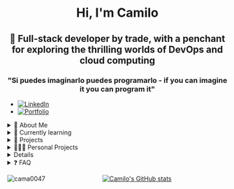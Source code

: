 <h1 align="center">Hi, I'm Camilo </h1>
<h2 align="center ">🌟 Full-stack developer by trade, with a penchant for exploring the thrilling worlds of DevOps and cloud computing </h2>
<h3 color="grey" align="center"> "Si puedes imaginarlo puedes programarlo - if you can imagine it you can program it"</h3>

- [![LinkedIn][linkedin-shield]][linkedin-url]
- [![Portfolio][portfolio-shield]][portfolio-url]


<details>

<summary> 🚀 About Me</summary>


😄 Pronouns: Him/He
⚡️ Fun fact: I can't live without coffee

### Programming languages that I used

| Rank | Languages |
|-----:|-----------|
|     1| JavaScript|
|   1.1| TypeScript|
|     2| Python    |
|     3| SQL       |

</details>



<details>
  <summary>🌱 Currently learning</summary>

  | Item              | Description               |
  |------------------:|---------------------------|
  |Amazon Web Services| Infrestructure as Code IaC|
  |                   | Lambdas                   |
  |                   | EC2                       |
  |                   | S3                        |
  | Docker            | Docker                    |

</details>

<details>
  <summary>📌 Projects</summary>

# Current project
## Rental Management Solution
The rental management platform has been used by multiple equipment rental companies to manage equipment, leases, customers, orders, payments, and hardware keys that can be used to unlock, start and stop heavy duty equipment in the fields with or without Internet connections. The solution supports a super admin dashboard, an admin dashboard (for equipment owner company), and iOS/Android mobile apps for final users. The mobile app users can use their apps to unlock, start, and stop the equipment in the fields with a valid key from the backend from an ongoing lease of the corresponding equipment. Sophisticated RBAC (role-based-access-control) was designed and included in the system to support different types of roles for different equipment owners. A custom theme is supported for different equipment owner on the dashboard and mobile apps. The backend is based on Node.JS in TypeScript, and the frontend is based on React.JS in TypeScript. Mobile apps are developed using Swift & Kotlin. 
Team size: 5-10
### People on it 
- [@cama0047](https://www.github.com/cama0047)
- [@bu3alwa](https://www.github.com/bu3alwa)
## Tech Stack

**Client:** React, React-Aria, PrimeReact, TailwindCSS

**Server:** Node, Express

# Past proyects
## OntarioOneCall Application for excavators and Admins

The project encompassed the creation of two applications tailored for Excavators and Administrators, aiming to optimize the excavation permit request and notification process through the utilization of Ontario OneCall services. The project was developed using TypeScript and JavaScript. Both applications were designed with a focus on robustness and scalability. The implementation of RESTful APIs facilitated seamless communication between frontend and backend systems, enabling efficient data exchange and interaction. Also, a significant contribution was the development of Application-to-Person (A2P) notifications. Leveraging the Simple Notification Service (SNS), the system was configured to send notifications to relevant individuals, such as excavators or administrators, regarding permit status updates, approvals, or any other pertinent information.
### People on it 
- [@cama0047](https://www.github.com/cama0047)

## Real State CRM
The project entailed the creation of multiple developments centered around the administration and sale of real estate. Developed in Typescript, these initiatives primarily aimed at integrating various services offered by the client into a CRM system. This CRM facilitated management of available lots, tracking prospective clients, generation of reminders or alerts, and creation of reports and statistical analyses.
### People on it 
- [@cama0047](https://www.github.com/cama0047)
- [@garn0080](https://www.github.com/garn0080)

 
</details>

<details>
  <summary>👨🏻‍💻 Personal Projects</summary>

  ## Scrap Art Music App
  Project developed for an artistic company, tasked with transforming recycled objects into musical instruments. The project embraced an architecture centered around serverless functions using Lambdas. Efficient infrastructure management was achieved using AWS cloud services, leveraging resources such as Amazon EC2 for specific Infrastructure as a Service (IaaS) cases and S3 for cloud storage. Additionally, TypeScript was applied to ensure the robustness of development, Tailwind CSS was utilized as a framework for rapid development, and the database was efficiently managed to support data integrity in the project along with Python web scrapping.
  
  ### People on it 
  - [@cama0047](https://www.github.com/cama0047)
  - [@garn0080](https://www.github.com/garn0080)

  ## Tech Stack

**Client:** React, Bootstrap

**Server:** AWS (Lambda, EC2, S3), Node, Python, Docker.

**Cloud:** AWS
</details>

<details>
   📫 Contact Me
  
  - 📄 Know about my experiences [https://www.linkedin.com/in/camilocv/](https://www.linkedin.com/in/camilocv/)
  - Feel free to reach me if you need help, **contact.camiloc@gmail.com**
</details>


<details>
  <summary>❓ FAQ</summary>

  #### Where can I contact you?
  
  Feel free to reach me if you need help, **contact.camiloc@gmail.com**
  
  #### Witch is your favorite programming languaje?
  
  Hard to say ... JavaScript or Python

</details>


<div align="center" >
<img align="left" src="https://github-readme-stats.vercel.app/api/top-langs?username=cama0047&show_icons=true&locale=en&layout=compact" alt="cama0047" />

  [![Camilo's GitHub stats](https://github-readme-stats.vercel.app/api?username=cama0047)](https://github.com/cama0047/github-readme-stats)

</div>


<!-- MARKDOWN LINKS & IMAGES -->
<!-- https://www.markdownguide.org/basic-syntax/#reference-style-links -->
[linkedin-shield]: https://img.shields.io/badge/-LinkedIn-black.svg?style=for-the-badge&logo=linkedin&colorB=555
[linkedin-url]: https://linkedin.com/in/camilocv
[portfolio-shield]: https://img.shields.io/badge/portfolio-blue?style=for-the-badge&colorB=555
[portfolio-url]: https://camilocamacho.netlify.app/


